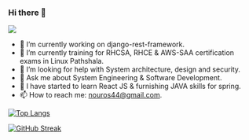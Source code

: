 ### Hi there 👋

<!--
**nou-ros/nou-ros** is a ✨ _special_ ✨ repository because its `README.md` (this file) appears on your GitHub profile.

Here are some ideas to get you started:
-->
![](https://komarev.com/ghpvc/?username=nou-ros)

- 🔭 I’m currently working on django-rest-framework.
- 🌱 I’m currently training for RHCSA, RHCE & AWS-SAA certification exams in Linux Pathshala.
- 🤔 I’m looking for help with System architecture, design and security.
- 💬 Ask me about System Engineering & Software Development. 
- :book: I have started to learn React JS & furnishing JAVA skills for spring.
- 📫 How to reach me: nouros44@gmail.com.


[![Top Langs](https://github-readme-stats.vercel.app/api/top-langs/?username=nou-ros&layout=compact&langs_count=15&theme=default)](https://github.com/DenverCoder1/github-readme-streak-stats)

[![GitHub Streak](https://github-readme-streak-stats.herokuapp.com?user=nou-ros&theme=gotham&date_format=M%20j%5B%2C%20Y%5D)](https://github.com/DenverCoder1/github-readme-streak-stats)

